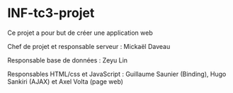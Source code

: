 # INF-tc3-projet

Ce projet a pour but de créer une application web

Chef de projet et responsable serveur : Mickaël Daveau

Responsable base de données : Zeyu Lin

Responsables HTML/css et JavaScript : Guillaume Saunier (Binding), Hugo Sankiri (AJAX) et Axel Volta (page web)
